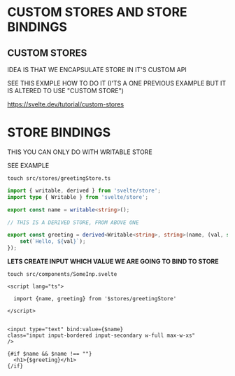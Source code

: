 # CUSTOM STORES AND STORE BINDINGS

## CUSTOM STORES

IDEA IS THAT WE ENCAPSULATE STORE IN IT'S CUSTOM API

SEE THIS EXMPLE HOW TO DO IT (I'TS A ONE PREVIOUS EXAMPLE BUT IT IS ALTERED TO USE "CUSTOM STORE")

<https://svelte.dev/tutorial/custom-stores>


# STORE BINDINGS

THIS YOU CAN ONLY DO WITH WRITABLE STORE

SEE EXAMPLE

```
touch src/stores/greetingStore.ts
```

```ts
import { writable, derived } from 'svelte/store';
import type { Writable } from 'svelte/store';

export const name = writable<string>();

// THIS IS A DERIVED STORE, FROM ABOVE ONE

export const greeting = derived<Writable<string>, string>(name, (val, set) => {
	set(`Hello, ${val}`);
});
```

**LETS CREATE INPUT WHICH VALUE WE ARE GOING TO BIND TO STORE**

```
touch src/components/SomeInp.svelte
```

```svelte
<script lang="ts">

  import {name, greeting} from '$stores/greetingStore'

</script>


<input type="text" bind:value={$name} 
class="input input-bordered input-secondary w-full max-w-xs"
/>

{#if $name && $name !== ""}
  <h1>{$greeting}</h1>
{/if}
```
